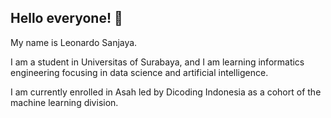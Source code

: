 ## Hello everyone! 👋

My name is Leonardo Sanjaya. 

I am a student in Universitas of Surabaya, and I am learning informatics engineering focusing in data science and artificial intelligence. 

I am currently enrolled in Asah led by Dicoding Indonesia as a cohort of the machine learning division. 

<!--
**ShiftorTheOrca/ShiftorTheOrca** is a ✨ _special_ ✨ repository because its `README.md` (this file) appears on your GitHub profile.

Here are some ideas to get you started:

- 🔭 I’m currently working on ...
- 🌱 I’m currently learning ...
- 👯 I’m looking to collaborate on ...
- 🤔 I’m looking for help with ...
- 💬 Ask me about ...
- 📫 How to reach me: ...
- 😄 Pronouns: ...
- ⚡ Fun fact: ...
-->
